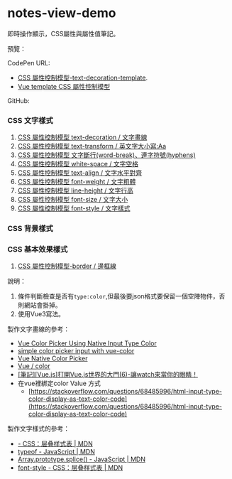 # notes-view-demo
即時操作顯示，CSS屬性與屬性值筆記。

預覽：

CodePen URL: 
  - [CSS 屬性控制模型-text-decoration-template](https://codepen.io/april808/pen/VwEwqzv).
  - [Vue template CSS 屬性控制模型](https://codepen.io/april808/full/PoyoQgL)

GitHub: 

### CSS 文字樣式 
  1. [CSS 屬性控制模型 text-decoration / 文字畫線](https://april808.github.io/notes-view-demo/demo/text-decoration/dist/index.html)
  2. [CSS 屬性控制模型 text-transform / 英文字大小寫:Aa](https://april808.github.io/notes-view-demo/demo/text-transform/dist/index.html)
  3. [CSS 屬性控制模型 文字斷行(word-break)、連字符號(hyphens)](https://april808.github.io/notes-view-demo/demo/word-break/dist/index.html)
  4. [CSS 屬性控制模型 white-space / 文字空格](https://april808.github.io/notes-view-demo/demo/white-space/dist/index.html)
  5. [CSS 屬性控制模型 text-align / 文字水平對齊](https://april808.github.io/notes-view-demo/demo/text-align/dist/index.html)
  6. [CSS 屬性控制模型 font-weight / 文字粗體](https://april808.github.io/notes-view-demo/demo/font-weight/dist/index.html)
  7. [CSS 屬性控制模型 line-height / 文字行高](https://april808.github.io/notes-view-demo/demo/line-height/dist/index.html)
  8. [CSS 屬性控制模型 font-size / 文字大小](https://april808.github.io/notes-view-demo/demo/font-size/dist/index.html)
  9. [CSS 屬性控制模型 font-style / 文字樣式](https://april808.github.io/notes-view-demo/demo/font-style/dist/index.html)
	
### CSS 背景樣式

### CSS 基本效果樣式
  1. [CSS 屬性控制模型-border / 邊框線](https://april808.github.io/notes-view-demo/demo/border/dist/index.html)
 
說明：

1. 條件判斷檢查是否有`type:color`,但最後要json格式要保留一個空陣物件，否則網站會掛掉。 
1. 使用Vue3寫法。

 
製作文字畫線的參考：
- [Vue Color Picker Using Native Input Type Color](https://morioh.com/p/8594cd5d27c7)
- [simple color picker input with vue-color](https://codepen.io/brownsugar/pen/NaGPKy)
- [Vue Native Color Picker](https://dcustodio.github.io/vue-native-color-picker/)
- [Vue / color](https://vuejsexamples.com/tag/color/)
- [[筆記][Vue.js]打開Vue.js世界的大門(6)-讓watch來當你的眼睛！](https://ithelp.ithome.com.tw/articles/10198961)
- 在vue裡綁定color Value 方式
	- [https://stackoverflow.com/questions/68485996/html-input-type-color-display-as-text-color-code](https://stackoverflow.com/questions/68485996/html-input-type-color-display-as-text-color-code)
	
製作文字樣式的參考：
- [<angle> - CSS：层叠样式表 | MDN](https://developer.mozilla.org/zh-CN/docs/Web/CSS/angle)
- [typeof - JavaScript | MDN](https://developer.mozilla.org/zh-TW/docs/Web/JavaScript/Reference/Operators/typeof)
- [Array.prototype.splice() - JavaScript | MDN](https://developer.mozilla.org/zh-TW/docs/Web/JavaScript/Reference/Global_Objects/Array/splice)
- [font-style - CSS：层叠样式表 | MDN](https://developer.mozilla.org/zh-CN/docs/Web/CSS/font-style)